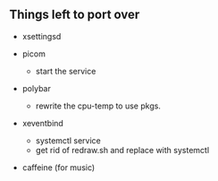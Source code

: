 ## Things left to port over
- xsettingsd

- picom
  - start the service

- polybar
  - rewrite the cpu-temp to use pkgs.<name>

- xeventbind
  - systemctl service
  - get rid of redraw.sh and replace with systemctl

- caffeine (for music)
